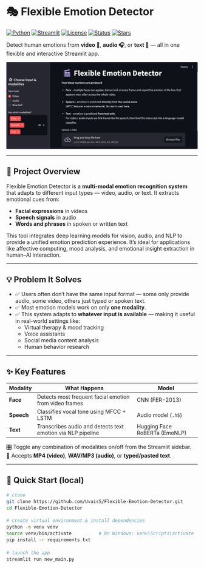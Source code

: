 # 🎭 Flexible Emotion Detector

[![Python](https://img.shields.io/badge/Python-3.9-blue?logo=python)](https://www.python.org/)
[![Streamlit](https://img.shields.io/badge/Built%20with-Streamlit-ff4b4b?logo=streamlit)](https://streamlit.io/)
[![License](https://img.shields.io/github/license/Uvais5/Flexible-Emotion-Detector)](https://github.com/Uvais5/Flexible-Emotion-Detector/blob/master/LICENSE)
[![Status](https://img.shields.io/badge/Status-Active-brightgreen)](https://github.com/Uvais5/Flexible-Emotion-Detector)
[![Stars](https://img.shields.io/github/stars/Uvais5/Flexible-Emotion-Detector?style=social)](https://github.com/Uvais5/Flexible-Emotion-Detector/stargazers)

Detect human emotions from **video 🎦**, **audio 🎧**, or **text 💬** — all in one flexible and interactive Streamlit app.

<p align="center">
  <img src="frontview.png" alt="App screenshot" width="640">
</p>

---

## 🧩 Project Overview

Flexible Emotion Detector is a **multi-modal emotion recognition system** that adapts to different input types — video, audio, or text. It extracts emotional cues from:

- **Facial expressions** in videos  
- **Speech signals** in audio  
- **Words and phrases** in spoken or written text  

This tool integrates deep learning models for vision, audio, and NLP to provide a unified emotion prediction experience. It’s ideal for applications like affective computing, mood analysis, and emotional insight extraction in human–AI interaction.

---

## 💡 Problem It Solves

- ✅ Users often don’t have the same input format — some only provide audio, some video, others just typed or spoken text.  
- ✅ Most emotion models work on only **one modality**.  
- ✅ This system adapts to **whatever input is available** — making it useful in real-world settings like:
  - Virtual therapy & mood tracking
  - Voice assistants
  - Social media content analysis
  - Human behavior research

---

## ✨ Key Features

| Modality   | What Happens                                                | Model                           |
|------------|-------------------------------------------------------------|----------------------------------|
| **Face**   | Detects most frequent facial emotion from video frames      | CNN (FER-2013)                  |
| **Speech** | Classifies vocal tone using MFCC + LSTM                     | Audio model (`.h5`)             |
| **Text**   | Transcribes audio and detects text emotion via NLP pipeline | Hugging Face RoBERTa (EmoNLP)   |

🎛️ Toggle any combination of modalities on/off from the Streamlit sidebar.  
📂 Accepts **MP4 (video)**, **WAV/MP3 (audio)**, or **typed/pasted text**.

---

## 🚀 Quick Start (local)

```bash
# clone
git clone https://github.com/Uvais5/Flexible-Emotion-Detector.git
cd Flexible-Emotion-Detector

# create virtual environment & install dependencies
python -m venv venv
source venv/bin/activate          # On Windows: venv\Scripts\activate
pip install -r requirements.txt

# launch the app
streamlit run new_main.py
